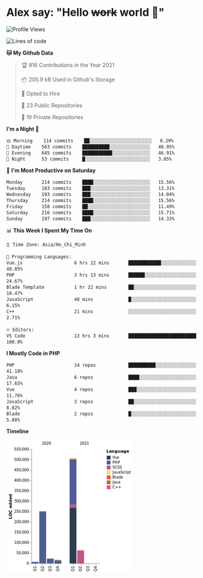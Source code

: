 # Alex say: "Hello ~~work~~ world 🐾"

<!--START_SECTION:waka-->
![Profile Views](http://img.shields.io/badge/Profile%20Views-0-blue)

![Lines of code](https://img.shields.io/badge/From%20Hello%20World%20I%27ve%20Written-868380%20lines%20of%20code-blue)

**🐱 My Github Data** 

> 🏆 816 Contributions in the Year 2021
 > 
> 📦 205.9 kB Used in Github's Storage 
 > 
> 💼 Opted to Hire
 > 
> 📜 23 Public Repositories 
 > 
> 🔑 19 Private Repositories  
 > 
**I'm a Night 🦉** 

```text
🌞 Morning    114 commits    ██░░░░░░░░░░░░░░░░░░░░░░░   8.29% 
🌆 Daytime    563 commits    ██████████░░░░░░░░░░░░░░░   40.95% 
🌃 Evening    645 commits    ███████████░░░░░░░░░░░░░░   46.91% 
🌙 Night      53 commits     █░░░░░░░░░░░░░░░░░░░░░░░░   3.85%

```
📅 **I'm Most Productive on Saturday** 

```text
Monday       214 commits    ████░░░░░░░░░░░░░░░░░░░░░   15.56% 
Tuesday      183 commits    ███░░░░░░░░░░░░░░░░░░░░░░   13.31% 
Wednesday    193 commits    ███░░░░░░░░░░░░░░░░░░░░░░   14.04% 
Thursday     214 commits    ████░░░░░░░░░░░░░░░░░░░░░   15.56% 
Friday       158 commits    ██░░░░░░░░░░░░░░░░░░░░░░░   11.49% 
Saturday     216 commits    ████░░░░░░░░░░░░░░░░░░░░░   15.71% 
Sunday       197 commits    ███░░░░░░░░░░░░░░░░░░░░░░   14.33%

```


📊 **This Week I Spent My Time On** 

```text
⌚︎ Time Zone: Asia/Ho_Chi_Minh

💬 Programming Languages: 
Vue.js                   6 hrs 22 mins       ████████████░░░░░░░░░░░░░   48.85% 
PHP                      3 hrs 13 mins       ██████░░░░░░░░░░░░░░░░░░░   24.67% 
Blade Template           1 hr 22 mins        ██░░░░░░░░░░░░░░░░░░░░░░░   10.47% 
JavaScript               48 mins             █░░░░░░░░░░░░░░░░░░░░░░░░   6.15% 
C++                      21 mins             ░░░░░░░░░░░░░░░░░░░░░░░░░   2.71%

🔥 Editors: 
VS Code                  13 hrs 3 mins       █████████████████████████   100.0%

```

**I Mostly Code in PHP** 

```text
PHP                      14 repos            ██████████░░░░░░░░░░░░░░░   41.18% 
Java                     6 repos             ████░░░░░░░░░░░░░░░░░░░░░   17.65% 
Vue                      4 repos             ███░░░░░░░░░░░░░░░░░░░░░░   11.76% 
JavaScript               3 repos             ██░░░░░░░░░░░░░░░░░░░░░░░   8.82% 
Blade                    2 repos             █░░░░░░░░░░░░░░░░░░░░░░░░   5.88%

```


**Timeline**

![Chart not found](https://raw.githubusercontent.com/alexzvn/alexzvn/main/charts/bar_graph.png) 


<!--END_SECTION:waka-->

